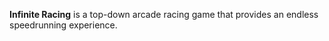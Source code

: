 **Infinite Racing** is a top-down arcade racing game that provides an endless speedrunning experience.
